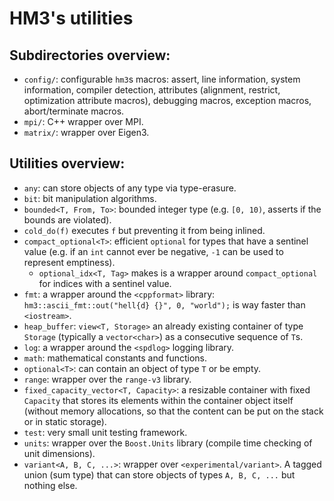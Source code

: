# HM3's utilities

## Subdirectories overview:

- `config/`: configurable `hm3`s macros: assert, line information, system
  information, compiler detection, attributes (alignment, restrict, optimization
  attribute macros), debugging macros, exception macros, abort/terminate macros.
- `mpi/`: C++ wrapper over MPI.
- `matrix/`: wrapper over Eigen3.

## Utilities overview:

- `any`: can store objects of any type via type-erasure.
- `bit`: bit manipulation algorithms.
- `bounded<T, From, To>`: bounded integer type (e.g. `[0, 10)`, asserts if the
   bounds are violated).
- `cold_do(f)` executes `f` but preventing it from being inlined.
- `compact_optional<T>`: efficient `optional` for types that have a sentinel
   value (e.g. if an `int` cannot ever be negative, `-1` can be used to
   represent emptiness).
   - `optional_idx<T, Tag>` makes is a wrapper around `compact_optional` for
   indices with a sentinel value.
- `fmt`: a wrapper around the `<cppformat>` library:
  `hm3::ascii_fmt::out("hell{d} {}", 0, "world");` is way faster than `<iostream>`.
- `heap_buffer`: `view<T, Storage>` an already existing container of type
  `Storage` (typically a `vector<char>`) as a consecutive sequence of `T`s.
- `log`: a wrapper around the `<spdlog>` logging library.
- `math`: mathematical constants and functions.
- `optional<T>`: can contain an object of type `T` or be empty.
- `range`: wrapper over the `range-v3` library.
- `fixed_capacity_vector<T, Capacity>`: a resizable container with fixed
   `Capacity` that stores its elements within the container object itself
   (without memory allocations, so that the content can be put on the stack or
   in static storage).
- `test`: very small unit testing framework.
- `units`: wrapper over the `Boost.Units` library (compile time checking of unit
   dimensions).
- `variant<A, B, C, ...>`: wrapper over `<experimental/variant>`. A tagged union
  (sum type) that can store objects of types `A, B, C, ...` but nothing else.
